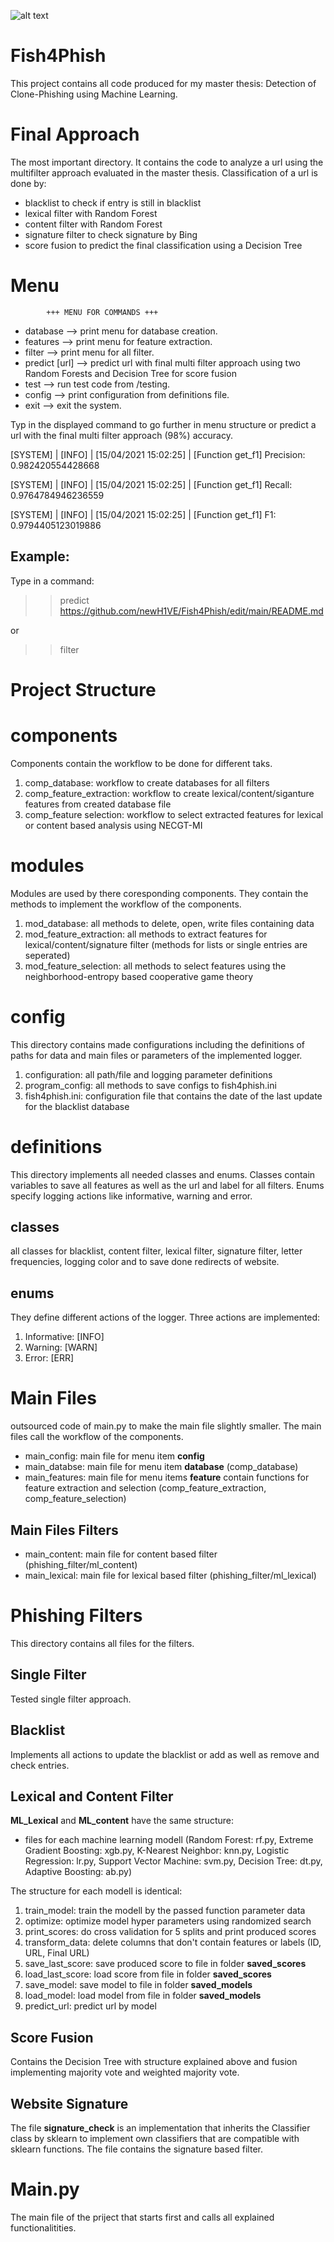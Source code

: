 ![alt text](https://github.com/newH1VE/Fish4Phish/blob/main/icon.png?raw=true)

# Fish4Phish

This project contains all code produced for my master thesis: Detection of Clone-Phishing using Machine Learning. 


# Final Approach

The most important directory. It contains the code to analyze a url using the multifilter approach evaluated in the master thesis. Classification of a url is done by:

- blacklist to check if entry is still in blacklist
- lexical filter with Random Forest
- content filter with Random Forest
- signature filter to check signature by Bing
- score fusion to predict the final classification using a Decision Tree

# Menu

            +++ MENU FOR COMMANDS +++

- database      -->  print menu for database creation.
- features      -->  print menu for feature extraction.
- filter        -->  print menu for all filter.
- predict [url] -->  predict url with final multi filter approach using two Random Forests and Decision Tree for score fusion
- test          -->  run test code from /testing.
- config        -->  print configuration from definitions file.
- exit          -->  exit the system.

Typ in the displayed command to go further in menu structure or predict a url with the final multi filter approach (98%) accuracy.

[SYSTEM] | [INFO]  | [15/04/2021 15:02:25] | [Function get_f1] Precision: 0.982420554428668

[SYSTEM] | [INFO]  | [15/04/2021 15:02:25] | [Function get_f1] Recall: 0.9764784946236559

[SYSTEM] | [INFO]  | [15/04/2021 15:02:25] | [Function get_f1] F1: 0.9794405123019886

## Example:

Type in a command:
>> predict https://github.com/newH1VE/Fish4Phish/edit/main/README.md

or

>> filter

# Project Structure

# components

Components contain the workflow to be done for different taks.

1. comp_database: workflow to create databases for all filters
2. comp_feature_extraction: workflow to create lexical/content/siganture features from created database file
3. comp_feature selection: workflow to select extracted features for lexical or content based analysis using NECGT-MI

# modules

Modules are used by there coresponding components. They contain the methods to implement the workflow of the components.

1. mod_database: all methods to delete, open, write files containing data
2. mod_feature_extraction: all methods to extract features for lexical/content/signature filter (methods for lists or single entries are seperated)
3. mod_feature_selection: all methods to select features using the neighborhood-entropy based cooperative game theory

# config

This directory contains made configurations including the definitions of paths for data and main files or parameters of the implemented logger.

1. configuration: all path/file and logging parameter definitions
2. program_config: all methods to save configs to fish4phish.ini
3. fish4phish.ini: configuration file that contains the date of the last update for the blacklist database

# definitions

This directory implements all needed classes and enums. Classes contain variables to save all features as well as the url and label for all filters. Enums specify logging actions like informative, warning and error.

## classes

all classes for blacklist, content filter, lexical filter, signature filter, letter frequencies, logging color and to save done redirects of website.

## enums

They define different actions of the logger. Three actions are implemented:
1. Informative: [INFO]
2. Warning: [WARN]
3. Error: [ERR]

# Main Files

outsourced code of main.py to make the main file slightly smaller. The main files call the workflow of the components.

- main_config: main file for menu item **config**
- main_databse: main file for menu item **database** (comp_database)
- main_features: main file for menu items **feature** contain functions for feature extraction and selection (comp_feature_extraction, comp_feature_selection)

## Main Files Filters

- main_content: main file for content based filter (phishing_filter/ml_content)
- main_lexical: main file for lexical based filter (phishing_filter/ml_lexical)

# Phishing Filters

This directory contains all files for the filters. 

## Single Filter

Tested single filter approach.

## Blacklist

Implements all actions to update the blacklist or add as well as remove and check entries.

## Lexical and Content Filter

**ML_Lexical** and **ML_content** have the same structure:

- files for each machine learning modell (Random Forest: rf.py, Extreme Gradient Boosting: xgb.py, K-Nearest Neighbor: knn.py, Logistic Regression: lr.py, Support Vector Machine: svm.py, Decision Tree: dt.py, Adaptive Boosting: ab.py)

The structure for each modell is identical:

1. train_model: train the modell by the passed function parameter data
2. optimize: optimize model hyper parameters using randomized search
3. print_scores: do cross validation for 5 splits and print produced scores
4. transform_data: delete columns that don't contain features or labels (ID, URL, Final URL)
5. save_last_score: save produced score to file in folder **saved_scores**
6. load_last_score: load score from file in folder **saved_scores**
7. save_model: save model to file in folder **saved_models**
8. load_model: load model from file in folder **saved_models**
9. predict_url: predict url by model

## Score Fusion

Contains the Decision Tree with structure explained above and fusion implementing majority vote and weighted majority vote.

## Website Signature

The file **signature_check** is an implementation that inherits the Classifier class by sklearn to implement own classifiers that are compatible with sklearn functions. The file contains the signature based filter.

# Main.py

The main file of the priject that starts first and calls all explained functionalitities.

